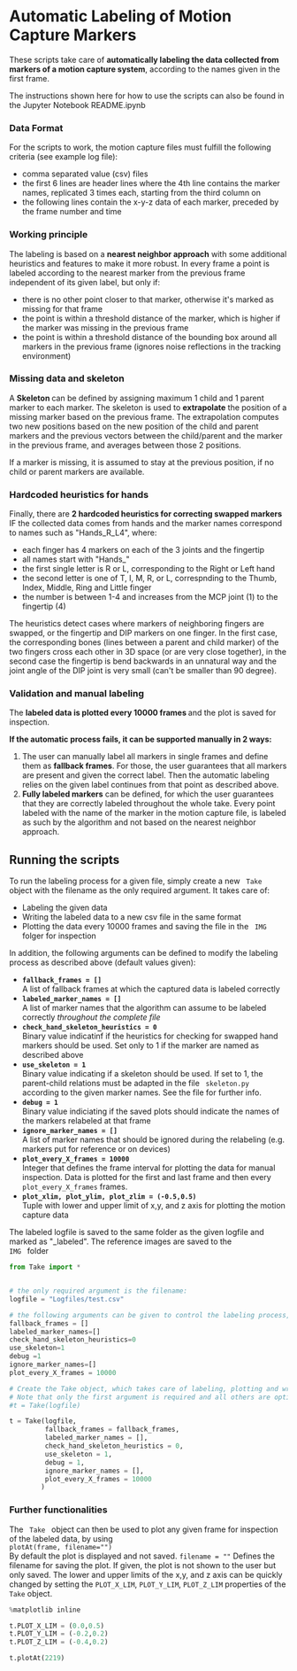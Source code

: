 
# Automatic Labeling of Motion Capture Markers
These scripts take care of <b>automatically labeling the data collected from markers of a motion capture system</b>, according to the names given in the first frame. 

The instructions shown here for how to use the scripts can also be found in the Jupyter Notebook README.ipynb

### Data Format
For the scripts to work, the motion capture files must fulfill the following criteria  (see example log file): </b>
- comma separated value (csv) files
- the first 6 lines are header lines where the 4th line contains the marker names, replicated 3 times each, starting from the third column on
- the following lines contain the x-y-z data of each marker, preceded by the frame number and time

### Working principle
The labeling is based on a <b>nearest neighbor approach</b> with some additional heuristics and features to make it more robust. In every frame a point is labeled according to the nearest marker from the previous frame independent of its given label, but only if:
- there is no other point closer to that marker, otherwise it's marked as missing for that frame
- the point is within a threshold distance of the marker, which is higher if the marker was missing in the previous frame
- the point is within a threshold distance of the bounding box around all markers in the previous frame (ignores noise reflections in the tracking environment)

### Missing data and skeleton
A <b> Skeleton </b> can be defined by assigning maximum 1 child and 1 parent marker to each marker. The skeleton is used to <b>extrapolate</b> the position of a missing marker based on the previous frame. The extrapolation computes two new positions based on the new position of the child and parent markers and the previous vectors between the child/parent and the marker in the previous frame, and averages between those 2 positions. 

If a marker is missing, it is assumed to stay at the previous position, if no child or parent markers are available.

### Hardcoded heuristics for hands
Finally, there are <b>2 hardcoded heuristics for correcting swapped markers</b> IF the collected data comes from hands and the marker names correspond to names such as "Hands_R_L4", where:
- each finger has 4 markers on each of the 3 joints and the fingertip
- all names start with "Hands_"
- the first single letter is R or L, corresponding to the Right or Left hand
- the second letter is one of T, I, M, R, or L, correspnding to the Thumb, Index, Middle, Ring and Little finger
- the number is between 1-4 and increases from the MCP joint (1) to the fingertip (4)

The heuristics detect cases where markers of neighboring fingers are swapped, or the fingertip and DIP markers on one finger. In the first case, the corresponding bones (lines between a parent and child marker) of the two fingers cross each other in 3D space (or are very close together), in the second case the fingertip is bend backwards in an unnatural way and the joint angle of the DIP joint is very small (can't be smaller than 90 degree).

### Validation and manual labeling
The <b> labeled data is plotted every 10000 frames </b> and the plot is saved for inspection. 

<b>If the automatic process fails, it can be supported manually in 2 ways: </b>
1. The user can manually label all markers in single frames and define them as <b>fallback frames</b>. For those, the user guarantees that all markers are present and given the correct label. Then the automatic labeling relies on the given label continues from that point as described above.
2. <b>Fully labeled markers</b> can be defined, for which the user guarantees that they are correctly labeled throughout the whole take. Every point labeled with the name of the marker in the motion capture file, is labeled as such by the algorithm and not based on the nearest neighbor approach.

## Running the scripts
To run the labeling process for a given file, simply create a new <code> Take </code> object with the filename as the only required argument. It takes care of:
- Labeling the given data
- Writing the labeled data to a new csv file in the same format
- Plotting the data every 10000 frames and saving the file in the <code> IMG </code> folger for inspection

In addition, the following arguments can be defined to modify the labeling process as described above (default values given):
- <code><b>fallback_frames = []</b></code> <br> A list of fallback frames at which the captured data is labeled correctly
- <code><b>labeled_marker_names = []</b></code> <br> A list of marker names that the algorithm can assume to be labeled correctly <i> throughout  the complete file </i>
- <code><b>check_hand_skeleton_heuristics = 0</b></code> <br> Binary value indicatinf if the heuristics for checking for swapped hand markers should be used. Set only to 1 if the marker are named as described above
- <code><b>use_skeleton = 1</b></code> <br> Binary value indicating if a skeleton should be used. If set to 1, the parent-child relations must be adapted in the file <code> skeleton.py </code> according to the given marker names. See the file for further info.
- <code><b>debug = 1</b></code><br> Binary value indiciating if the saved plots should indicate the names of the markers relabeled at that frame 
- <code><b>ignore_marker_names = []</b></code><br> A list of marker names that should be ignored during the relabeling (e.g. markers put for reference or on devices)
- <code><b>plot_every_X_frames = 10000</b></code><br> Integer that defines the frame interval for plotting the data for manual inspection. Data is plotted for the first and last frame and then every <code>plot_every_X_frames</code> frames. 
- <code><b>plot_xlim, plot_ylim, plot_zlim = (-0.5,0.5)</b></code><br> Tuple with lower and upper limit of x,y, and z axis for plotting the motion capture data

The labeled logfile is saved to the same folder as the given logfile and marked as "_labeled". The reference images are saved to the <code> IMG </code> folder


```python
from Take import *


# the only required argument is the filename:
logfile = "Logfiles/test.csv"

# the following arguments can be given to control the labeling process, see the file Take.py for further description
fallback_frames = []
labeled_marker_names=[]
check_hand_skeleton_heuristics=0
use_skeleton=1
debug =1
ignore_marker_names=[]
plot_every_X_frames = 10000

# Create the Take object, which takes care of labeling, plotting and writing the new logfile. 
# Note that only the first argument is required and all others are optional. For the default values, simply write
#t = Take(logfile)

t = Take(logfile, 
         fallback_frames = fallback_frames,
         labeled_marker_names = [], 
         check_hand_skeleton_heuristics = 0,
         use_skeleton = 1,
         debug = 1,
         ignore_marker_names = [],
         plot_every_X_frames = 10000
        )
```

### Further functionalities
The <code> Take </code> object can then be used to plot any given frame for inspection of the labeled data, by using  <br>
<code>plotAt(frame, filename="")</code><br>
By default the plot is displayed and not saved. <code>filename = ""</code> Defines the filename for saving the plot. If given, the plot is not shown to the user but only saved. 
The lower and upper limits of the x,y, and z axis can be quickly changed by setting the <code>PLOT_X_LIM</code>, <code>PLOT_Y_LIM</code>, <code>PLOT_Z_LIM</code> properties of the <code>Take</code> object. 


```python
%matplotlib inline

t.PLOT_X_LIM = (0.0,0.5)
t.PLOT_Y_LIM = (-0.2,0.2)
t.PLOT_Z_LIM = (-0.4,0.2)

t.plotAt(2219)
```


```python

```

